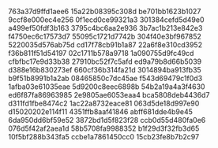 763a37d9ffd1aee6
15a22b08395c308d
be701bb1623b1027
9ccf8e000ec4e256
0f1ecd0ce99321a3
301384cefd5d49e0
a499ef50fdf3b163
3795c4bc6aa2e936
3b7ac1b213e842e3
f4750ec6c17573d7
55095c1721d7742b
304f40e3bf967852
5220035d576ab75d
cd17f78cb91b1a87
22a6f8e310cd3952
f36b811f51d54197
02c1711b578a9718
1a090755d9fc49cd
cfbfbc17e9d33b38
27910bc52f7c5afd
ed9a79b8d66b5039
d388e16b830273ef
660cf36b314fa21d
3014894ba913fb35
b9f51b8991b1a2ab
08465850c7dc45ae
f543d69479c1f0d3
1afba03e61035eae
5d9200c8eec6898b
54b2a19a4a3f4630
ed6f87fa86963985
2e9805ae6053eaa4
bca5808deb4436d7
d311fd1fbe8474c2
1ac22a8732eace81
063d5de18d997e90
d15020202e114f11
4351ffb8aaf41846
abff681dde4b9e45
6da950dd6bf59e52
3872bd1d5f823f28
ccb0d55d480fa0e6
076d5f42af2aea1d
58b5708fa9988352
b1f29d3f32fb3d65
10f5bf288b343fa5
ccbe1a7861450cc0
15cb23fe8b7b2c97
